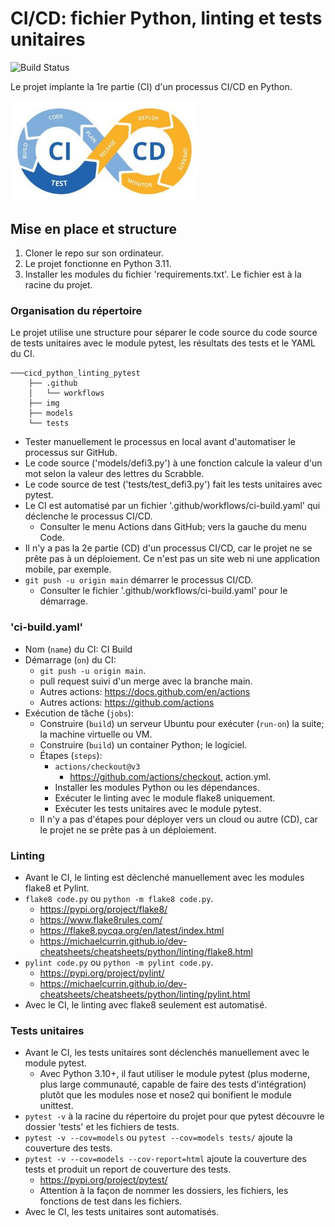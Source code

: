 # CI/CD: fichier Python, linting et tests unitaires

![Build Status](https://github.com/ugolabo/cicd_test/actions/workflows/ci-build.yaml/badge.svg)

Le projet implante la 1re partie (CI) d'un processus CI/CD en Python.

<img src="img/cicd_python_linting_tests.jpg" alt="" width="300px">

## Mise en place et structure

1. Cloner le repo sur son ordinateur.
1. Le projet fonctionne en Python 3.11.
1. Installer les modules du fichier 'requirements.txt'. Le fichier est à la racine du projet.


### Organisation du répertoire

Le projet utilise une structure pour séparer le code source du code source de tests unitaires avec le module pytest, les résultats des tests et le YAML du CI.

```
───cicd_python_linting_pytest
    ├── .github
    │   └── workflows
    ├── img
    ├── models
    └── tests
```

- Tester manuellement le processus en local avant d'automatiser le processus sur GitHub.
- Le code source ('models/defi3.py') à une fonction calcule la valeur d'un mot selon la valeur des lettres du Scrabble.
- Le code source de test ('tests/test_defi3.py') fait les tests unitaires avec pytest.
- Le CI est automatisé par un fichier '.github/workflows/ci-build.yaml' qui déclenche le processus CI/CD.
	- Consulter le menu Actions dans GitHub; vers la gauche du menu Code.
- Il n'y a pas la 2e partie (CD) d'un processus CI/CD, car le projet ne se prête pas à un déploiement. Ce n'est pas un site web ni une application mobile, par exemple.
-  `git push -u origin main` démarrer le processus CI/CD.
	- Consulter le fichier '.github/workflows/ci-build.yaml' pour le démarrage.

### 'ci-build.yaml'

- Nom (`name`) du CI: CI Build
- Démarrage (`on`) du CI:
	- `git push -u origin main`.
	- pull request suivi d'un merge avec la branche main.
	- Autres actions: https://docs.github.com/en/actions
	- Autres actions: https://github.com/actions
- Exécution de tâche (`jobs`):
	- Construire (`build`) un serveur Ubuntu pour exécuter (`run-on`) la suite; la machine virtuelle ou VM.
	- Construire (`build`) un container Python; le logiciel.
	- Étapes (`steps`):
		- `actions/checkout@v3`
			- https://github.com/actions/checkout, action.yml.
		- Installer les modules Python ou les dépendances.
		- Exécuter le linting avec le module flake8 uniquement.
		- Exécuter les tests unitaires avec le module pytest.
	- Il n'y a pas d'étapes pour déployer vers un cloud ou autre (CD), car le projet ne se prête pas à un déploiement.

### Linting

- Avant le CI, le linting est déclenché manuellement avec les modules flake8 et Pylint.
- `flake8 code.py` ou `python -m flake8 code.py`.
	- https://pypi.org/project/flake8/
	- https://www.flake8rules.com/
	- https://flake8.pycqa.org/en/latest/index.html
	- https://michaelcurrin.github.io/dev-cheatsheets/cheatsheets/python/linting/flake8.html
- `pylint code.py` ou `python -m pylint code.py`.
	- https://pypi.org/project/pylint/
	- https://michaelcurrin.github.io/dev-cheatsheets/cheatsheets/python/linting/pylint.html
- Avec le CI, le linting avec flake8 seulement est automatisé.

### Tests unitaires

- Avant le CI, les tests unitaires sont déclenchés manuellement avec le module pytest.
	- Avec Python 3.10+, il faut utiliser le module pytest (plus moderne, plus large communauté, capable de faire des tests d'intégration) plutôt que les modules nose et nose2 qui bonifient le module unittest.
- `pytest -v` à la racine du répertoire du projet pour que pytest découvre le dossier 'tests' et les fichiers de tests.
- `pytest -v --cov=models` ou `pytest --cov=models tests/` ajoute la couverture des tests.
- `pytest -v --cov=models --cov-report=html` ajoute la couverture des tests et produit un report de couverture des tests.
	- https://pypi.org/project/pytest/
	- Attention à la façon de nommer les dossiers, les fichiers, les fonctions de test dans les fichiers.
- Avec le CI, les tests unitaires sont automatisés.
